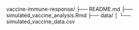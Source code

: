 vaccine-immune-response/
├── README.md
├── simulated_vaccine_analysis.Rmd
├── data/
│   └── simulated_vaccine_data.csv
